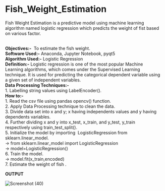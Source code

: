 # Fish_Weight_Estimation
Fish Weight Estimation is a predictive model using machine learning algorithm named logistic regression which predicts the weight of fist based on various factor.

<br/>**Objectives:-**  To estimate the fish weight.
<br/>**Software Used:-** Anaconda, Jupyter Notebook, pyqt5
<br/>**Algorithm Used:-** Logistic Regression
<br/>**Definition:-** Logistic regression is one of the most popular Machine Learning algorithms, which comes under the Supervised Learning technique. It is used for predicting the categorical dependent variable using a given set of independent variables.
<br/>**Data Processing Techniques:-**
<br/>1. Labelling string values using LabelEncoder().
<br/>**How to:-**
<br/>1. Read the csv file using pandas opencv() function.
<br/>2. Apply Data Processing technique to clean the data.
<br/>3. Divide data set into x and y; x having independents values and y having dependents variables.
<br/>4. Further dividing x and y into x_test, x_train, and y_test, y_train respectively using train_test_split().
<br/>5. Initialize the model by importing  LogisticRegression from sklearn.linear_model.
           <br/>-> from sklearn.linear_model import LogisticRegression
           <br/>-> model=LogisticRegression()
<br/>6. Train the model.
           <br/>-> model.fit(x_train,encoded)
<br/>7. Estimate the weight of fish .


**OUTPUT**

![Screenshot (40)](https://user-images.githubusercontent.com/70680425/135617282-84b52693-4957-41c8-a5b1-0499e781ff15.png)

